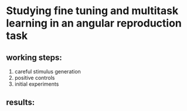 # Studying fine tuning and multitask learning in an angular reproduction task

## working steps:
1. careful stimulus generation
2. positive controls
3. initial experiments



## results:


